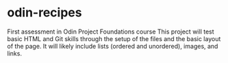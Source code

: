 # odin-recipes
First assessment in Odin Project Foundations course
This project will test basic HTML and Git skills through the setup of the files and the basic layout of the page.  It will likely include lists (ordered and unordered), images, and links.